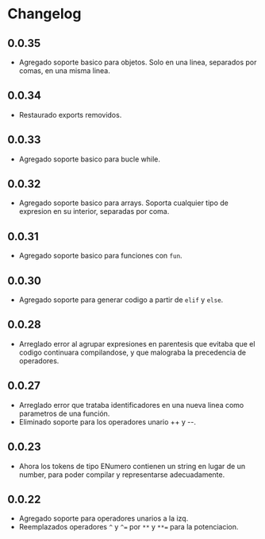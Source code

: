 # Changelog

## 0.0.35

- Agregado soporte basico para objetos. Solo en una linea, separados por comas, en una misma linea.

## 0.0.34

- Restaurado exports removidos.

## 0.0.33

- Agregado soporte basico para bucle while.

## 0.0.32

- Agregado soporte basico para arrays. Soporta cualquier tipo de expresion en su interior, separadas por coma.

## 0.0.31

- Agregado soporte basico para funciones con `fun`.

## 0.0.30

- Agregado soporte para generar codigo a partir de `elif` y `else`.

## 0.0.28

- Arreglado error al agrupar expresiones en parentesis que evitaba que el codigo continuara compilandose,
  y que malograba la precedencia de operadores.

## 0.0.27

- Arreglado error que trataba identificadores en una nueva linea como parametros de una función.
- Eliminado soporte para los operadores unario ++ y --.

## 0.0.23

- Ahora los tokens de tipo ENumero contienen un string en lugar de un number,
  para poder compilar y representarse adecuadamente.

## 0.0.22

- Agregado soporte para operadores unarios a la izq.
- Reemplazados operadores `^` y `^=` por `**` y `**=` para la potenciacion.
